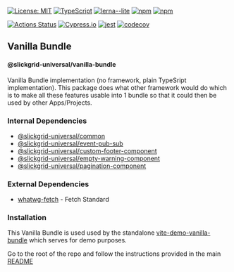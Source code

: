 [![License: MIT](https://img.shields.io/badge/License-MIT-yellow.svg)](https://opensource.org/licenses/MIT)
[![TypeScript](https://img.shields.io/badge/%3C%2F%3E-TypeScript-%230074c1.svg)](http://www.typescriptlang.org/)
[![lerna--lite](https://img.shields.io/badge/maintained%20with-lerna--lite-e137ff)](https://github.com/ghiscoding/lerna-lite)
[![npm](https://img.shields.io/npm/v/@slickgrid-universal/vanilla-bundle.svg)](https://www.npmjs.com/package/@slickgrid-universal/vanilla-bundle)
[![npm](https://img.shields.io/npm/dy/@slickgrid-universal/vanilla-bundle)](https://www.npmjs.com/package/@slickgrid-universal/vanilla-bundle)

[![Actions Status](https://github.com/ghiscoding/slickgrid-universal/workflows/CI%20Build/badge.svg)](https://github.com/ghiscoding/slickgrid-universal/actions)
[![Cypress.io](https://img.shields.io/badge/tested%20with-Cypress-04C38E.svg)](https://www.cypress.io/)
[![jest](https://jestjs.io/img/jest-badge.svg)](https://github.com/facebook/jest)
[![codecov](https://codecov.io/gh/ghiscoding/slickgrid-universal/branch/master/graph/badge.svg)](https://codecov.io/gh/ghiscoding/slickgrid-universal)

## Vanilla Bundle
#### @slickgrid-universal/vanilla-bundle

Vanilla Bundle implementation (no framework, plain TypeSript implementation). This package does what other framework would do which is to make all these features usable into 1 bundle so that it could then be used by other Apps/Projects.

### Internal Dependencies
- [@slickgrid-universal/common](https://github.com/ghiscoding/slickgrid-universal/tree/master/packages/common)
- [@slickgrid-universal/event-pub-sub](https://github.com/ghiscoding/slickgrid-universal/tree/master/packages/event-pub-sub)
- [@slickgrid-universal/custom-footer-component](https://github.com/ghiscoding/slickgrid-universal/tree/master/packages/custom-footer-component)
- [@slickgrid-universal/empty-warning-component](https://github.com/ghiscoding/slickgrid-universal/tree/master/packages/empty-warning-component)
- [@slickgrid-universal/pagination-component](https://github.com/ghiscoding/slickgrid-universal/tree/master/packages/pagination-component)

### External Dependencies
- [whatwg-fetch](https://github.com/whatwg/fetch) - Fetch Standard

### Installation
This Vanilla Bundle is used used by the standalone [vite-demo-vanilla-bundle](https://github.com/ghiscoding/slickgrid-universal/tree/master/examples/vite-demo-vanilla-bundle) which serves for demo purposes.

Go to the root of the repo and follow the instructions provided in the main [README](https://github.com/ghiscoding/slickgrid-universal#installation)

